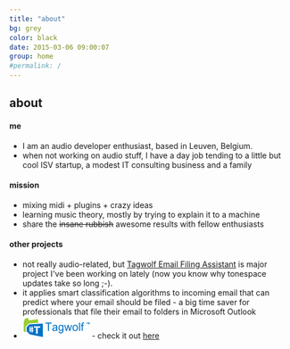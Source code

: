 ```yaml
---
title: "about"
bg: grey
color: black
date: 2015-03-06 09:00:07
group: home
#permalink: /
---
```


## about

#### me

- I am an audio developer enthusiast, based in Leuven, Belgium.
- when not working on audio stuff, I have a day job tending to a little but cool ISV startup, a modest IT consulting business and a family

#### mission

- mixing midi + plugins + crazy ideas
- learning music theory, mostly by trying to explain it to a machine
- share the <del>insane rubbish</del> awesome results with fellow enthusiasts

#### other projects

- not really audio-related, but [Tagwolf Email Filing Assistant](http://www.tagwolf.com) is major project I've been working on lately (now you know why tonespace updates take so long ;-).
- it applies smart classification algorithms to incoming email that can predict where your email should be filed - a big time saver for professionals that file their email to folders in Microsoft Outlook
- [![tagwolf](/img/twlogo120x40.png)](http://www.tagwolf.com) - check it out [here](http://www.tagwolf.com) 



